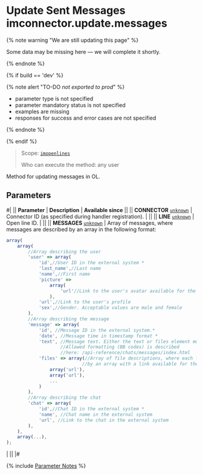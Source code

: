# Update Sent Messages imconnector.update.messages

{% note warning "We are still updating this page" %}

Some data may be missing here — we will complete it shortly.

{% endnote %}

{% if build == 'dev' %}

{% note alert "TO-DO _not exported to prod_" %}

- parameter type is not specified
- parameter mandatory status is not specified
- examples are missing
- responses for success and error cases are not specified

{% endnote %}

{% endif %}

> Scope: [`imopenlines`](../../scopes/permissions.md)
>
> Who can execute the method: any user

Method for updating messages in OL.

## Parameters

#|
|| **Parameter** | **Description** | **Available since** ||
|| **CONNECTOR**
[`unknown`](../../data-types.md) | Connector ID (as specified during handler registration). | ||
|| **LINE**
[`unknown`](../../data-types.md) | Open line ID. | ||
|| **MESSAGES**
[`unknown`](../../data-types.md) | Array of messages, where messages are described by an array in the following format: 

```js
array(
    array(
        //Array describing the user
        'user' => array(
            'id',//User ID in the external system *
            'last_name',//Last name
            'name',//First name
            'picture' =>
                array(
                    'url'//Link to the user's avatar available for the account
                ),
            'url',//Link to the user's profile
            'sex',//Gender. Acceptable values are male and female
        ),
        //Array describing the message
        'message' => array(
            'id', //Message ID in the external system.*
            'date', //Message time in timestamp format *
            'text', //Message text. Either the text or files element must be specified. 
                    //Allowed formatting (BB codes) is described 
                    //here: /api-reference/chats/messages/index.html
            'files' => array(//Array of file descriptions, where each file is described 
                            //by an array with a link available for the account
                array('url'),
                array('url'),
                ...
            )
        ),
        //Array describing the chat
        'chat' => array(
            'id',//Chat ID in the external system *
            'name', //Chat name in the external system
            'url', //Link to the chat in the external system
        ),
    ),
    array(...),
);
```

| ||
|#

{% include [Parameter Notes](../../../_includes/required.md) %}
